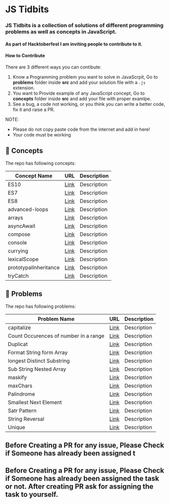 # JS Tidbits

### JS Tidbits is a collection of solutions of different programming problems as well as concepts in JavaScript.  

#### As part of Hacktoberfest I am inviting people to contribute to it.

#### How to Contribute

There are 3 different ways you can contibute:

  1. Know a Programming problem you want to solve in JavaScrpit, Go to **problems** folder inside **src** and add your solution file with a `.js` extension.
  2. You want to Provide example of any JavaScript concept, Go to **concepts** folder inside **src** and add your file with proper examlpe.
  3. See a bug, a code not working, or you think you can write a better code, fix it and raise a PR.
  
 NOTE: 
  - Please do not copy paste code from the internet and add in here!
  - Your code must be working
  
## :notebook_with_decorative_cover: Concepts
The repo has following concepts:

| Concept Name               | URL                                                                                                 | Description          |
| ---------------------------| --------------------------------------------------------------------------------------------------  | ---------------------|
| ES10                       | [Link](https://github.com/vyasriday/JS-Tidbits/blob/master/src/concepts/ES10.js)                    |   Description        |
| ES7                        | [Link](https://github.com/vyasriday/JS-Tidbits/blob/master/src/concepts/ES7.js)                     |   Description        |
| ES8                        | [Link](https://github.com/vyasriday/JS-Tidbits/blob/master/src/concepts/ES8.js)                     |   Description        |
| advanced-loops             | [Link](https://github.com/vyasriday/JS-Tidbits/blob/master/src/concepts/advanced-loops)             |   Description        |
| arrays                     | [Link](https://github.com/vyasriday/JS-Tidbits/blob/master/src/concepts/arrays.js)                  |   Description        |
| asyncAwait                 | [Link](https://github.com/vyasriday/JS-Tidbits/blob/master/src/concepts/asyncAwait.js)              |   Description        |
| compose                    | [Link](https://github.com/vyasriday/JS-Tidbits/blob/master/src/concepts/compose.js)                 |   Description        |
| console                    | [Link](https://github.com/vyasriday/JS-Tidbits/blob/master/src/concepts/console.js)                 |   Description        |
| currying                   | [Link](https://github.com/vyasriday/JS-Tidbits/blob/master/src/concepts/currying.js)                |   Description        |
| lexicalScope               | [Link](https://github.com/vyasriday/JS-Tidbits/blob/master/src/concepts/lexicalScope.js)            |   Description        |
| prototypalInheritance      | [Link](https://github.com/vyasriday/JS-Tidbits/blob/master/src/concepts/prototypalInheritance.js)   |   Description        |
| tryCatch                   | [Link](https://github.com/vyasriday/JS-Tidbits/blob/master/src/concepts/tryCatch.js)                |   Description        |


## :memo: Problems
The repo has following problems:

| Problem Name               | URL                                                                                                 | Description          |
| ---------------------------| --------------------------------------------------------------------------------------------------  | ---------------------|
| capitalize                       | [Link](https://github.com/vyasriday/JS-Tidbits/blob/master/src/problems/capitalize.js)              |   Description        |
| Count Occurences of number in a range | [Link](https://github.com/vyasriday/JS-Tidbits/blob/master/src/problems/countOccurencesOfANumberInARange.js) |   Description  |
| Duplicat              | [Link](https://github.com/vyasriday/JS-Tidbits/blob/master/src/problems/duplicate.js)                     |   Description        |
| Format String form Array| [Link](https://github.com/vyasriday/JS-Tidbits/blob/master/src/problems/formatStringFromArray.js) |   Description        |
| longest Distinct Substring | [Link](https://github.com/vyasriday/JS-Tidbits/blob/master/src/problems/longestDistinctSubstring.js)|   Description        |
| Sub String Nested Array    | [Link](https://github.com/vyasriday/JS-Tidbits/blob/master/src/problems/longestSubStringNestedArray.js)  |   Description        |
| maskify                    | [Link](https://github.com/vyasriday/JS-Tidbits/blob/master/src/problems/maskify.js)                 |   Description        |
| maxChars                    | [Link](https://github.com/vyasriday/JS-Tidbits/blob/master/src/problems/maxChars.js)                 |   Description        |
| Palindrome                   | [Link](https://github.com/vyasriday/JS-Tidbits/blob/master/src/problems/palindrome.js)                |   Description        |
| Smallest Next Element      | [Link](https://github.com/vyasriday/JS-Tidbits/blob/master/src/problems/smallestNextElement.js)            |   Description        |
| Satr Pattern      | [Link](https://github.com/vyasriday/JS-Tidbits/blob/master/src/problems/starPattern.js)   |   Description        |
| String Reversal                   | [Link](https://github.com/vyasriday/JS-Tidbits/blob/master/src/problems/stringReversal.js)     |   Description        |
| Unique                   | [Link](https://github.com/vyasriday/JS-Tidbits/blob/master/src/problems/unique.js)     |   Description        |



## Before Creating a PR for any issue, Please Check if Someone has already been assigned t

## Before Creating a PR for any issue, Please Check if Someone has already been assigned the task or not. After creating PR ask for assigning the task to yourself.
